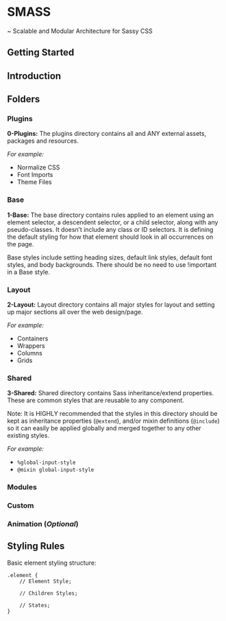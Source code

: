 # SMASS
~ Scalable and Modular Architecture for Sassy CSS

## Getting Started

## Introduction

## Folders


### Plugins
**0-Plugins:** The plugins directory contains all and ANY external assets, packages and resources.

_For example:_
- Normalize CSS
- Font Imports
- Theme Files

### Base
**1-Base:** The base directory contains rules applied to an element using an element selector, a descendent selector, or a child selector, along with any pseudo-classes. It doesn’t include any class or ID selectors. It is defining the default styling for how that element should look in all occurrences on the page. 

Base styles include setting heading sizes, default link styles, default font styles, and body backgrounds. There should be no need to use !important in a Base style.

### Layout
**2-Layout:** Layout directory contains all major styles for layout and setting up major sections all over the web design/page.

_For example:_
- Containers
- Wrappers
- Columns
- Grids

### Shared
**3-Shared:** Shared directory contains Sass inheritance/extend properties. These are common styles that are reusable to any component.

Note: It is HIGHLY recommended that the styles in this directory should be kept as inheritance properties (```@extend```), and/or mixin definitions (```@include```) so it can easily be applied globally and merged together to any other existing styles.

_For example:_
- ```%global-input-style```
- ```@mixin global-input-style```


### Modules

### Custom

### Animation (_Optional_)

## Styling Rules

Basic element styling structure:
```
.element {
    // Element Style;

    // Children Styles;

    // States;
}
```
